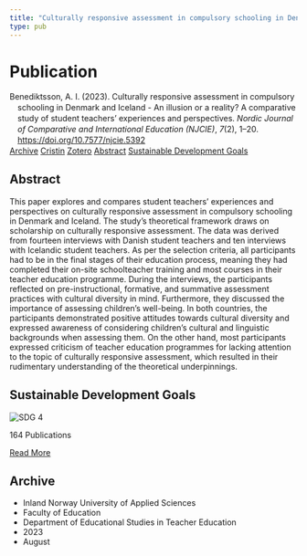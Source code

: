 ```yaml
---
title: "Culturally responsive assessment in compulsory schooling in Denmark and Iceland - An illusion or a reality? A comparative study of student teachers’ experiences and perspectives"
type: pub
---
```

<h1>Publication</h1>
<article id="csl-bib-container-IJTUVKAA" class="csl-bib-container">
  <div class="csl-bib-body" style="line-height: 1.35; padding-left: 1em; text-indent:-1em;">
  <div class="csl-entry">Benediktsson, A. I. (2023). Culturally responsive assessment in compulsory schooling in Denmark and Iceland - An illusion or a reality? A comparative study of student teachers&#x2019; experiences and perspectives. <i>Nordic Journal of Comparative and International Education (NJCIE)</i>, <i>7</i>(2), 1&#x2013;20. <a href="https://doi.org/10.7577/njcie.5392">https://doi.org/10.7577/njcie.5392</a></div>
</div>
  <div class="csl-bib-buttons">
    <a href="#taxonomy-article-IJTUVKAA" class="csl-bib-button">Archive</a>
    <a href="https://app.cristin.no/results/show.jsf?id=2171486" alt="Cristin URL" class="csl-bib-button">Cristin</a>
    <a href="http://zotero.org/groups/5022929/items/IJTUVKAA" alt="Zotero URL" class="csl-bib-button">Zotero</a>
    <a href="#abstract-article-IJTUVKAA" class="csl-bib-button">Abstract</a>
    <a href="#sdg-article-IJTUVKAA" class="csl-bib-button">Sustainable Development Goals</a>
  </div>
  <div id="csl-bib-meta-container-IJTUVKAA"></div>
</article>
<div id="csl-bib-meta-IJTUVKAA" class="csl-bib-meta">
  <article id="abstract-article-IJTUVKAA" class="abstract-article">
    <h1>Abstract</h1>
    This paper explores and compares student teachers’ experiences and perspectives on culturally responsive assessment in compulsory schooling in Denmark and Iceland. The study’s theoretical framework draws on scholarship on culturally responsive assessment. The data was derived from fourteen interviews with Danish student teachers and ten interviews with Icelandic student teachers. As per the selection criteria, all participants had to be in the final stages of their education process, meaning they had completed their on-site schoolteacher training and most courses in their teacher education programme. During the interviews, the participants reflected on pre-instructional, formative, and summative assessment practices with cultural diversity in mind. Furthermore, they discussed the importance of assessing children’s well-being. In both countries, the participants demonstrated positive attitudes towards cultural diversity and expressed awareness of considering children’s cultural and linguistic backgrounds when assessing them. On the other hand, most participants expressed criticism of teacher education programmes for lacking attention to the topic of culturally responsive assessment, which resulted in their rudimentary understanding of the theoretical underpinnings.
  </article>
  <article id="sdg-article-IJTUVKAA" class="sdg-article">
    <h1>Sustainable Development Goals</h1>
    <div class="sdg-container"><div id="sdg4" class="sdg">
<img src="{{< params subfolder >}}images/sdg/sdg04_en.png" class="image" alt="SDG 4">
<div class="sdg-overlay">
<p class="sdg-publication-count"><span>164</span> Publications</p>
<p><a href="https://sdgs.un.org/goals/goal4" class="sdg-read-more">Read More</a></p>
</div>
</div></div>
  </article>
  <article id="taxonomy-article-IJTUVKAA" class="taxonomy-article">
    <h1>Archive</h1>
    <ul>
      <li>Inland Norway University of Applied Sciences</li>
      <li>Faculty of Education</li>
      <li>Department of Educational Studies in Teacher Education</li>
      <li>2023</li>
      <li>August</li>
    </ul>
  </article>
</div>
